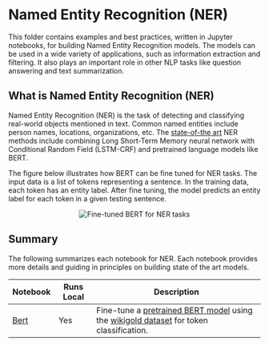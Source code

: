 # Named Entity Recognition (NER)

This folder contains examples and best practices, written in Jupyter notebooks, for building Named Entity Recognition models. The models can be used in a wide variety of applications, such as information extraction and filtering. It also plays an important role in other
NLP tasks like question answering and text summarization.

## What is Named Entity Recognition (NER)

Named Entity Recognition (NER) is the task of detecting and classifying
real-world objects mentioned in text. Common named entities include person
names, locations, organizations, etc. The [state-of-the art](https://paperswithcode.com/task/named-entity-recognition-ner) NER methods include combining Long Short-Term Memory neural network with Conditional Random Field
(LSTM-CRF) and pretrained language models like BERT.

The figure below illustrates how BERT can be fine tuned for NER tasks. The input data is a list of tokens representing a sentence. In the training data, each token has an entity label. After fine tuning, the model predicts an entity label for each token in a given testing sentence.

<p align="center">
  <img src="https://nlpbp.blob.core.windows.net/images/bert_architecture.png" alt=" Fine-tuned BERT for NER tasks"/>
</p>

## Summary

The following summarizes each notebook for NER. Each notebook provides more details and guiding in principles on building state of the art models.

|Notebook|Runs Local|Description|
|---|---|---|
|[Bert](ner_wikigold_bert.ipynb)| Yes| Fine-tune a [pretrained BERT model](https://github.com/huggingface/pytorch-pretrained-BERT) using the [wikigold dataset](https://www.aclweb.org/anthology/W09-3302)  for token classification.|
